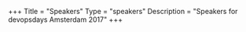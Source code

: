 +++
Title = "Speakers"
Type = "speakers"
Description = "Speakers for devopsdays Amsterdam 2017"
+++
